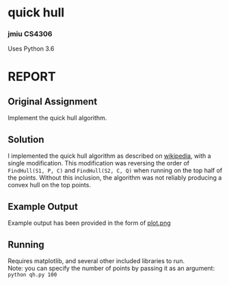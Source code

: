 # quick hull  
### jmiu CS4306  
Uses Python 3.6  

# REPORT  
## Original Assignment  
Implement the quick hull algorithm.  

## Solution  
I implemented the quick hull algorithm as described on [wikipedia](https://en.wikipedia.org/wiki/Quickhull), with a single modification. This modification was reversing the order of `FindHull(S1, P, C)` and `FindHull(S2, C, Q)` when running on the top half of the points. Without this inclusion, the algorithm was not reliably producing a convex hull on the top points.  

## Example Output  
Example output has been provided in the form of [plot.png](https://github.com/DariusMiu/quick-hull/blob/master/plot.png)  

## Running  
Requires matplotlib, and several other included libraries to run.  
Note: you can specify the number of points by passing it as an argument: `python qh.py 100`  